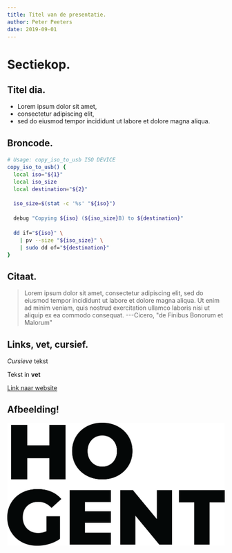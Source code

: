```yaml
---
title: Titel van de presentatie.
author: Peter Peeters
date: 2019-09-01
---
```


# Sectiekop.

## Titel dia.

- Lorem ipsum dolor sit amet,
- consectetur adipiscing elit,
- sed do eiusmod tempor incididunt ut labore et dolore magna aliqua.

## Broncode.

```bash
# Usage: copy_iso_to_usb ISO DEVICE
copy_iso_to_usb() {
  local iso="${1}"
  local iso_size
  local destination="${2}"

  iso_size=$(stat -c '%s' "${iso}")

  debug "Copying ${iso} (${iso_size}B) to ${destination}"

  dd if="${iso}" \
    | pv --size "${iso_size}" \
    | sudo dd of="${destination}"
}
```

## Citaat.

> Lorem ipsum dolor sit amet, consectetur adipiscing elit, sed do eiusmod tempor incididunt ut labore
> et dolore magna aliqua. Ut enim ad minim veniam, quis nostrud exercitation ullamco laboris nisi ut
> aliquip ex ea commodo consequat.
> ---Cicero, "de Finibus Bonorum et Malorum"

## Links, vet, cursief.

*Cursieve* tekst

Tekst in **vet**

[Link naar website](https://www.hogent.be/)

## Afbeelding!

![hogent](assets/HOGENT.png)
